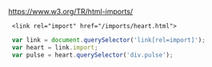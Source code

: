 https://www.w3.org/TR/html-imports/


```
 <link rel="import" href="/imports/heart.html">

```

```javascript
 var link = document.querySelector('link[rel=import]');
 var heart = link.import;
 var pulse = heart.querySelector('div.pulse');
```

